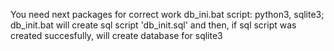 You need next packages for correct work db_ini.bat script:
python3, sqlite3;
db_init.bat will create sql script 'db_init.sql' and then, if sql script was created succesfully, will create database for sqlite3
